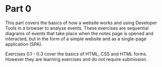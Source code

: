 # Part 0

This part covers the basics of how a website works and using Developer Tools in a browser to analyse events. These exercises are sequential diagrams of events that take place when the notes page is opened and interacted, but in the form of a simple website and as a single-page application (SPA).

Exercises 0.1 - 0.3 cover the basics of HTML, CSS and HTML forms. However they are learning exercises and do not require submission.